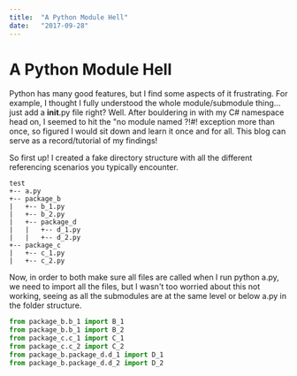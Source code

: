 ```yaml
---
title:  "A Python Module Hell"
date:   "2017-09-28"
---
```


# A Python Module Hell

Python has many good features, but I find some aspects of it frustrating. For example, I thought I fully understood the whole module/submodule thing... just add a __init__.py file right? Well. After bouldering in with my C# namespace head on, I seemed to hit the "no module named ?!#! exception more than once, so figured I would sit down and learn it once and for all. This blog can serve as a record/tutorial of my findings!

So first up! I created a fake directory structure with all the different referencing scenarios you typically encounter.   

```
test
+-- a.py
+-- package_b
|   +-- b_1.py
|   +-- b_2.py
|   +-- package_d
|   |   +-- d_1.py
|   |   +-- d_2.py
+-- package_c
|   +-- c_1.py
|   +-- c_2.py
```

Now, in order to both make sure all files are called when I run python a.py, we need to import all the files, but I wasn't too worried about this not working, seeing as all the submodules are at the same level or below a.py in the folder structure. 

```python a.py
from package_b.b_1 import B_1
from package_b.b_1 import B_2
from package_c.c_1 import C_1
from package_c.c_2 import C_2
from package_b.package_d.d_1 import D_1
from package_b.package_d.d_2 import D_2
```






